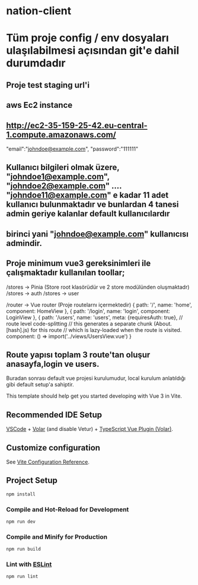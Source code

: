 # nation-client

# Tüm proje config / env dosyaları ulaşılabilmesi açısından git'e dahil durumdadır
## Proje test staging url'i

## aws Ec2 instance

## http://ec2-35-159-25-42.eu-central-1.compute.amazonaws.com/

 "email":"johndoe@example.com",
 "password":"111111"

## Kullanıcı bilgileri olmak üzere, "johndoe1@example.com", "johndoe2@example.com" .... "johndoe11@example.com" e kadar 11 adet kullanıcı bulunmaktadır ve bunlardan 4 tanesi admin geriye kalanlar default kullanıcılardır
## birinci yani "johndoe@example.com" kullanıcısı admindir.

## Proje minimum vue3 gereksinimleri ile çalışmaktadır kullanılan toollar;

/stores -> Pinia (Store root klasörüdür ve 2 store modülünden oluşmaktadr)
 /stores -> auth
 /stores -> user
 
/router -> Vue router (Proje routelarnı içermektedir)
   {
      path: '/',
      name: 'home',
      component: HomeView
    },
    {
      path: '/login',
      name: 'login',
      component: LoginView
    },
    {
      path: '/users',
      name: 'users',
      meta: {requiresAuth: true},
      // route level code-splitting
      // this generates a separate chunk (About.[hash].js) for this route
      // which is lazy-loaded when the route is visited.
      component: () => import('../views/UsersView.vue')
    }
    
## Route yapısı toplam 3 route'tan oluşur anasayfa,login ve users.

Buradan sonrası default vue projesi kurulumudur, local kurulum anlatıldığı gibi default setup'a sahiptir.

This template should help get you started developing with Vue 3 in Vite.

## Recommended IDE Setup

[VSCode](https://code.visualstudio.com/) + [Volar](https://marketplace.visualstudio.com/items?itemName=Vue.volar) (and disable Vetur) + [TypeScript Vue Plugin (Volar)](https://marketplace.visualstudio.com/items?itemName=Vue.vscode-typescript-vue-plugin).

## Customize configuration

See [Vite Configuration Reference](https://vitejs.dev/config/).

## Project Setup

```sh
npm install
```

### Compile and Hot-Reload for Development

```sh
npm run dev
```

### Compile and Minify for Production

```sh
npm run build
```

### Lint with [ESLint](https://eslint.org/)

```sh
npm run lint
```
